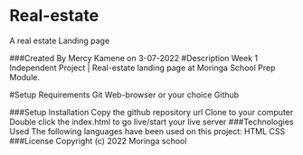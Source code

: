 # Real-estate
A real estate Landing page

###Created By Mercy Kamene on 3-07-2022
#Description
Week 1 Independent Project | Real-estate landing page at Moringa School Prep Module. 

#Setup Requirements
Git
Web-browser or your choice
Github

###Setup Installation
Copy the github repository url
Clone to your computer
Double click the index.html to go live/start your live server
###Technologies Used
The following languages have been used on this project:
HTML
CSS
###License
Copyright (c) 2022 Moringa school
